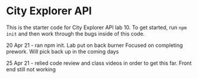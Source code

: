 # City Explorer API

This is the starter code for City Explorer API lab 10. To get started, run `npm init` and then work through the bugs inside of this code.


20 Apr 21 - ran npm init. Lab put on back burner Focused on completing prework. Will pick back up in the coming days

25 Apr 21 -  relied code review and class videos in order to get this far. Front end still not working